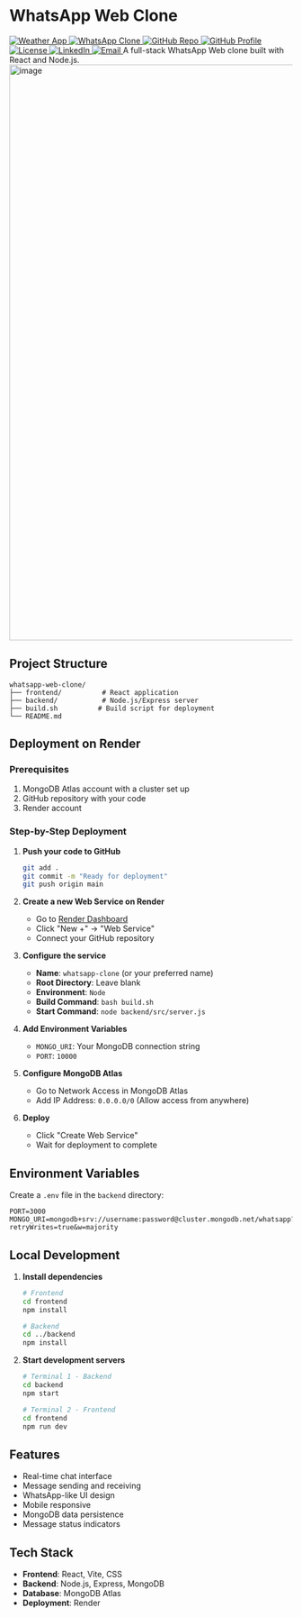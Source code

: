 # WhatsApp Web Clone
<p align="left">

<!-- Live App -->
  <a href="https://weather-forecasting-app-7m71.onrender.com/" target="_blank">
    <img src="https://img.shields.io/badge/Live_App-Weather_App-brightgreen?style=flat-square&logo=vercel&logoColor=white" alt="Weather App" />
  </a>
  
  <a href="https://whatsapp-clone-1-7uzd.onrender.com/" target="_blank">
    <img src="https://img.shields.io/badge/Live_App-WhatsApp_Clone-brightgreen?style=flat-square&logo=vercel&logoColor=white" alt="WhatsApp Clone" />
  </a>

  <!-- GitHub Repository -->
  <a href="https://github.com/RudrasenaReddy87/Weather-forecasting-app" target="_blank">
    <img src="https://img.shields.io/badge/Repository-Weather_App-181717?style=flat-square&logo=github&logoColor=white" alt="GitHub Repo" />
  </a>

  <!-- GitHub Profile -->
  <a href="https://github.com/RudrasenaReddy87" target="_blank">
    <img src="https://img.shields.io/badge/Profile-RudrasenaReddy87-333?style=flat-square&logo=github&logoColor=white" alt="GitHub Profile" />
  </a>

   <a href="./LICENSE">
    <img src="https://img.shields.io/badge/License-MIT-blue?style=flat-square&logo=open-source-initiative&logoColor=white" alt="License" />
  </a>

  <!-- LinkedIn -->
  <a href="https://www.linkedin.com/in/bodireddyrudrasenareddy" target="_blank">
    <img src="https://img.shields.io/badge/LinkedIn-Connect-blue?style=flat-square&logo=linkedin&logoColor=white" alt="LinkedIn" />
  </a>

  <!-- Email -->
  <a href="mailto:b.rudrasenareddy@gmail.com" target="_blank">
    <img src="https://img.shields.io/badge/Email-b.rudrasenareddy@gmail.com-d14836?style=flat-square&logo=gmail&logoColor=white" alt="Email" />
  </a>
A full-stack WhatsApp Web clone built with React and Node.js.
<img width="1919" height="1022" alt="image" src="https://github.com/user-attachments/assets/429019f8-52fb-435f-81b3-39e852d0404e" />


## Project Structure

```
whatsapp-web-clone/
├── frontend/          # React application
├── backend/           # Node.js/Express server
├── build.sh          # Build script for deployment
└── README.md
```

## Deployment on Render

### Prerequisites
1. MongoDB Atlas account with a cluster set up
2. GitHub repository with your code
3. Render account

### Step-by-Step Deployment

1. **Push your code to GitHub**
   ```bash
   git add .
   git commit -m "Ready for deployment"
   git push origin main
   ```

2. **Create a new Web Service on Render**
   - Go to [Render Dashboard](https://dashboard.render.com)
   - Click "New +" → "Web Service"
   - Connect your GitHub repository

3. **Configure the service**
   - **Name**: `whatsapp-clone` (or your preferred name)
   - **Root Directory**: Leave blank
   - **Environment**: `Node`
   - **Build Command**: `bash build.sh`
   - **Start Command**: `node backend/src/server.js`

4. **Add Environment Variables**
   - `MONGO_URI`: Your MongoDB connection string
   - `PORT`: `10000`

5. **Configure MongoDB Atlas**
   - Go to Network Access in MongoDB Atlas
   - Add IP Address: `0.0.0.0/0` (Allow access from anywhere)

6. **Deploy**
   - Click "Create Web Service"
   - Wait for deployment to complete

## Environment Variables

Create a `.env` file in the `backend` directory:

```
PORT=3000
MONGO_URI=mongodb+srv://username:password@cluster.mongodb.net/whatsapp?retryWrites=true&w=majority
```

## Local Development

1. **Install dependencies**
   ```bash
   # Frontend
   cd frontend
   npm install
   
   # Backend
   cd ../backend
   npm install
   ```

2. **Start development servers**
   ```bash
   # Terminal 1 - Backend
   cd backend
   npm start
   
   # Terminal 2 - Frontend
   cd frontend
   npm run dev
   ```

## Features

- Real-time chat interface
- Message sending and receiving
- WhatsApp-like UI design
- Mobile responsive
- MongoDB data persistence
- Message status indicators

## Tech Stack

- **Frontend**: React, Vite, CSS
- **Backend**: Node.js, Express, MongoDB
- **Database**: MongoDB Atlas
- **Deployment**: Render
